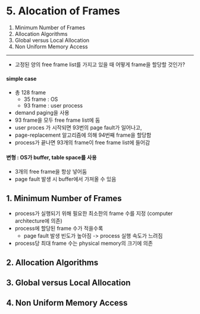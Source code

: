 # 5. Alocation of Frames

1. Minimum Number of Frames
2. Allocation Algorithms
3. Global versus Local Allocation
4. Non Uniform Memory Access

---

- 고정된 양의 free frame list를 가지고 있을 때 어떻게 frame을 할당할 것인가?

#### simple case

- 총 128 frame
    - 35 frame : OS
    - 93 frame : user process
- demand paging을 사용
- 93 frame을 모두 free frame list에 둠
- user proces 가 시작되면 93번의 page fault가 일어나고,
- page-replacement 알고리즘에 의해 94번째 frame을 할당함
- process가 끝나면 93개의 frame이 free frame list에 들어감

#### 변형 : OS가 buffer, table space를 사용

- 3개의 free frame을 항상 넣어둠
- page fault 발생 시 buffer에서 가져올 수 있음

## 1. Minimum Number of Frames

- process가 실행되기 위해 필요한 최소한의 frame 수를 지정 (computer architecture에 의존)
- process에 할당된 frame 수가 적을수록
    - page fault 발생 빈도가 높아짐 -> process 실행 속도가 느려짐
- process당 최대 frame 수는 physical memory의 크기에 의존

## 2. Allocation Algorithms

## 3. Global versus Local Allocation

## 4. Non Uniform Memory Access